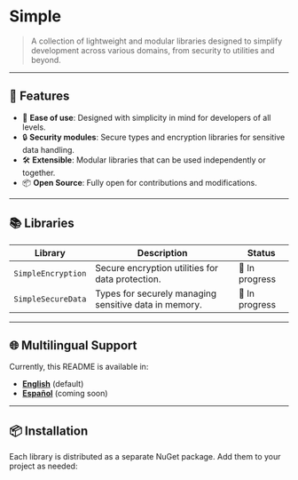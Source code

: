 # Simple

> A collection of lightweight and modular libraries designed to simplify development across various domains, from security to utilities and beyond.

---

## 🚀 Features

- 🌟 **Ease of use**: Designed with simplicity in mind for developers of all levels.
- 🔒 **Security modules**: Secure types and encryption libraries for sensitive data handling.
- 🛠️ **Extensible**: Modular libraries that can be used independently or together.
- 📦 **Open Source**: Fully open for contributions and modifications.

---

## 📚 Libraries

| Library            | Description                                           | Status              |
|--------------------|-------------------------------------------------------|---------------------|
| `SimpleEncryption` | Secure encryption utilities for data protection.      | 🚧 In progress      |
| `SimpleSecureData` | Types for securely managing sensitive data in memory. | 🚧 In progress      |

---

## 🌐 Multilingual Support

Currently, this README is available in:

- **[English](README.md)** (default)
- **[Español](README_es.md)** (coming soon)

---

## 📦 Installation

Each library is distributed as a separate NuGet package. Add them to your project as needed:
